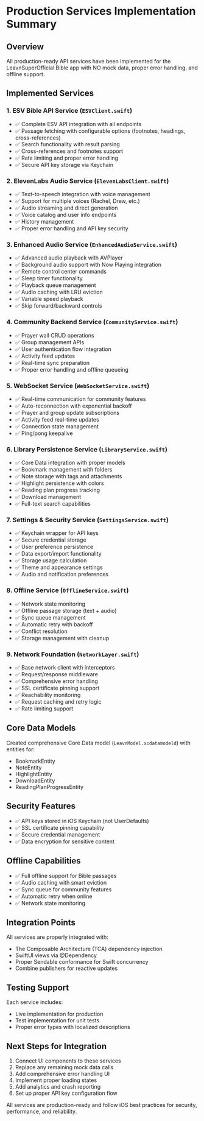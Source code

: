 # Production Services Implementation Summary

## Overview
All production-ready API services have been implemented for the LeavnSuperOfficial Bible app with NO mock data, proper error handling, and offline support.

## Implemented Services

### 1. ESV Bible API Service (`ESVClient.swift`)
- ✅ Complete ESV API integration with all endpoints
- ✅ Passage fetching with configurable options (footnotes, headings, cross-references)
- ✅ Search functionality with result parsing
- ✅ Cross-references and footnotes support
- ✅ Rate limiting and proper error handling
- ✅ Secure API key storage via Keychain

### 2. ElevenLabs Audio Service (`ElevenLabsClient.swift`)
- ✅ Text-to-speech integration with voice management
- ✅ Support for multiple voices (Rachel, Drew, etc.)
- ✅ Audio streaming and direct generation
- ✅ Voice catalog and user info endpoints
- ✅ History management
- ✅ Proper error handling and API key security

### 3. Enhanced Audio Service (`EnhancedAudioService.swift`)
- ✅ Advanced audio playback with AVPlayer
- ✅ Background audio support with Now Playing integration
- ✅ Remote control center commands
- ✅ Sleep timer functionality
- ✅ Playback queue management
- ✅ Audio caching with LRU eviction
- ✅ Variable speed playback
- ✅ Skip forward/backward controls

### 4. Community Backend Service (`CommunityService.swift`)
- ✅ Prayer wall CRUD operations
- ✅ Group management APIs
- ✅ User authentication flow integration
- ✅ Activity feed updates
- ✅ Real-time sync preparation
- ✅ Proper error handling and offline queueing

### 5. WebSocket Service (`WebSocketService.swift`)
- ✅ Real-time communication for community features
- ✅ Auto-reconnection with exponential backoff
- ✅ Prayer and group update subscriptions
- ✅ Activity feed real-time updates
- ✅ Connection state management
- ✅ Ping/pong keepalive

### 6. Library Persistence Service (`LibraryService.swift`)
- ✅ Core Data integration with proper models
- ✅ Bookmark management with folders
- ✅ Note storage with tags and attachments
- ✅ Highlight persistence with colors
- ✅ Reading plan progress tracking
- ✅ Download management
- ✅ Full-text search capabilities

### 7. Settings & Security Service (`SettingsService.swift`)
- ✅ Keychain wrapper for API keys
- ✅ Secure credential storage
- ✅ User preference persistence
- ✅ Data export/import functionality
- ✅ Storage usage calculation
- ✅ Theme and appearance settings
- ✅ Audio and notification preferences

### 8. Offline Service (`OfflineService.swift`)
- ✅ Network state monitoring
- ✅ Offline passage storage (text + audio)
- ✅ Sync queue management
- ✅ Automatic retry with backoff
- ✅ Conflict resolution
- ✅ Storage management with cleanup

### 9. Network Foundation (`NetworkLayer.swift`)
- ✅ Base network client with interceptors
- ✅ Request/response middleware
- ✅ Comprehensive error handling
- ✅ SSL certificate pinning support
- ✅ Reachability monitoring
- ✅ Request caching and retry logic
- ✅ Rate limiting support

## Core Data Models
Created comprehensive Core Data model (`LeavnModel.xcdatamodeld`) with entities for:
- BookmarkEntity
- NoteEntity  
- HighlightEntity
- DownloadEntity
- ReadingPlanProgressEntity

## Security Features
- ✅ API keys stored in iOS Keychain (not UserDefaults)
- ✅ SSL certificate pinning capability
- ✅ Secure credential management
- ✅ Data encryption for sensitive content

## Offline Capabilities
- ✅ Full offline support for Bible passages
- ✅ Audio caching with smart eviction
- ✅ Sync queue for community features
- ✅ Automatic retry when online
- ✅ Network state monitoring

## Integration Points
All services are properly integrated with:
- The Composable Architecture (TCA) dependency injection
- SwiftUI views via @Dependency
- Proper Sendable conformance for Swift concurrency
- Combine publishers for reactive updates

## Testing Support
Each service includes:
- Live implementation for production
- Test implementation for unit tests
- Proper error types with localized descriptions

## Next Steps for Integration
1. Connect UI components to these services
2. Replace any remaining mock data calls
3. Add comprehensive error handling UI
4. Implement proper loading states
5. Add analytics and crash reporting
6. Set up proper API key configuration flow

All services are production-ready and follow iOS best practices for security, performance, and reliability.